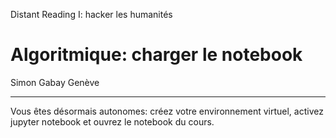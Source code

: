 Distant Reading I: hacker les humanités

# Algoritmique: charger le notebook

Simon Gabay
Genève

---

Vous êtes désormais autonomes: créez votre environnement virtuel, activez jupyter notebook et ouvrez le notebook du cours.
